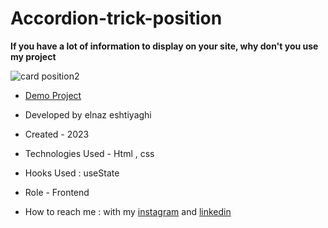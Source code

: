 # Accordion-trick-position

**If you have a lot of information to display on your site, why don't you use my project**

![card position2](https://github.com/elnaz-eshtiaghi/trick.1/assets/146030206/13e75002-b428-430b-a173-45da4ffc6a60)

- [Demo Project](https://elnaz-eshtiaghi.github.io/trick.2/)

- Developed by elnaz eshtiyaghi

- Created - 2023

- Technologies Used - Html , css

- Hooks Used : useState 

- Role - Frontend

- How to reach me : with my [instagram](https://www.instagram.com/elnaz_eshtiaghi) and [linkedin](https://www.linkedin.com/in/elnaz-eshtiaghi-936832290/)
